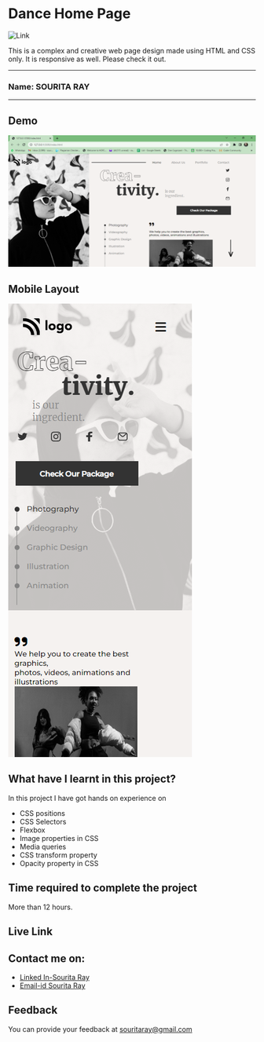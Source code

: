 # Dance Home Page

  ![Link](https://img.shields.io/badge/Technology%20Used%3A-HTML%2FCSS-white)

This is a complex and creative web page design made using HTML and CSS only. It is responsive as well. Please check it out. 
***
### Name: SOURITA RAY
***

## Demo

![output](output.png)



## Mobile Layout

![mobile view](mobile%20view.png)




## What have I learnt in this project?

In this project I have got hands on experience on
- CSS positions
- CSS Selectors
- Flexbox
- Image properties in CSS
- Media queries
- CSS transform property
- Opacity property in CSS


## Time required to complete the project

More than 12 hours.

## Live Link




## Contact me on:

- [Linked In-Sourita Ray](www.linkedin.com/in/sourita-ray-89bab0212)
- [Email-id Sourita Ray](souritaray@gmail.com)

## Feedback

You can provide your feedback at souritaray@gmail.com